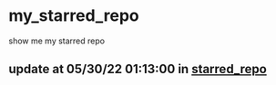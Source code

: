 # my_starred_repo
show me my starred repo

update at 05/30/22 01:13:00 in [starred_repo](./index.html)
---

